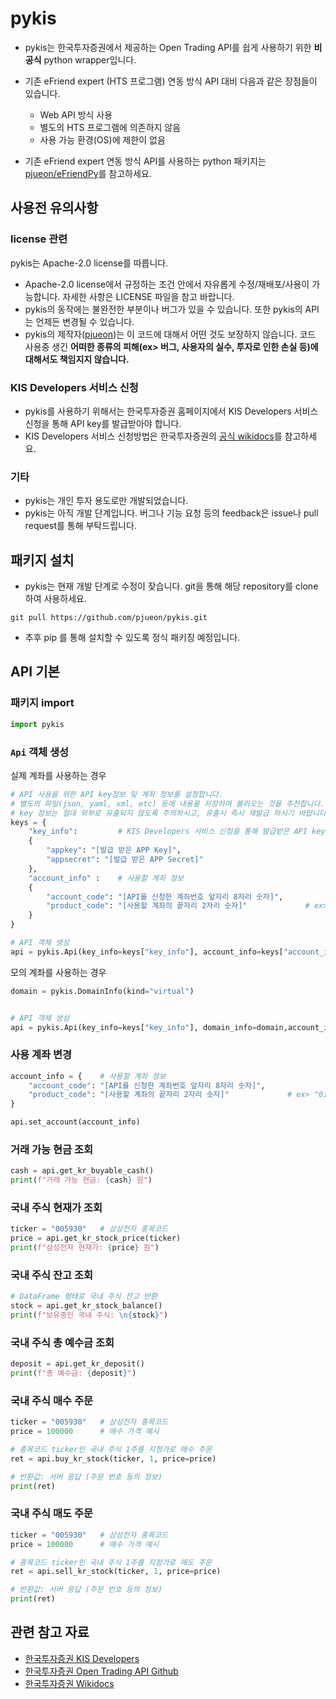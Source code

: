 # pykis
- pykis는 한국투자증권에서 제공하는 Open Trading API를 쉽게 사용하기 위한 **비공식** python wrapper입니다. 
- 기존 eFriend expert (HTS 프로그램) 연동 방식 API 대비 다음과 같은 장점들이 있습니다. 
  - Web API 방식 사용 
  - 별도의 HTS 프로그램에 의존하지 않음
  - 사용 가능 환경(OS)에 제한이 없음

- 기존 eFriend expert 연동 방식 API를 사용하는 python 패키지는 [pjueon/eFriendPy](https://github.com/pjueon/eFriendPy)를 참고하세요.


## 사용전 유의사항 
### license 관련
pykis는 Apache-2.0 license를 따릅니다. 
- Apache-2.0 license에서 규정하는 조건 안에서 자유롭게 수정/재배포/사용이 가능합니다. 자세한 사항은 LICENSE 파일을 참고 바랍니다.
- pykis의 동작에는 불완전한 부분이나 버그가 있을 수 있습니다. 또한 pykis의 API는 언제든 변경될 수 있습니다.
- pykis의 제작자([pjueon](https://github.com/pjueon))는 이 코드에 대해서 어떤 것도 보장하지 않습니다. 코드 사용중 생긴 **어떠한 종류의 피해(ex> 버그, 사용자의 실수, 투자로 인한 손실 등)에 대해서도 책임지지 않습니다.**

### KIS Developers 서비스 신청
- pykis를 사용하기 위해서는 한국투자증권 홈페이지에서 KIS Developers 서비스 신청을 통해 API key를 발급받아야 합니다.
- KIS Developers 서비스 신청방법은 한국투자증권의 [공식 wikidocs](https://wikidocs.net/159333)를 참고하세요.

### 기타

- pykis는 개인 투자 용도로만 개발되었습니다. 
- pykis는 아직 개발 단계입니다. 버그나 기능 요청 등의 feedback은 issue나 pull request를 통해 부탁드립니다. 

## 패키지 설치 
- pykis는 현재 개발 단계로 수정이 잦습니다. git을 통해 해당 repository를 clone하여 사용하세요.  
```shell
git pull https://github.com/pjueon/pykis.git
```
- 추후 pip 를 통해 설치할 수 있도록 정식 패키징 예정입니다. 


## API 기본 
### 패키지 import 
```python
import pykis
```

### `Api` 객체 생성
실제 계좌를 사용하는 경우
```python
# API 사용을 위한 API key정보 및 계좌 정보를 설정합니다. 
# 별도의 파일(json, yaml, xml, etc) 등에 내용을 저장하여 불러오는 것을 추천합니다. 
# key 정보는 절대 외부로 유출되지 않도록 주의하시고, 유출시 즉시 재발급 하시기 바랍니다.  
keys = {                
	"key_info":         # KIS Developers 서비스 신청을 통해 발급받은 API key 정보
	{
		"appkey": "[발급 받은 APP Key]",                  
		"appsecret": "[발급 받은 APP Secret]" 
	},
	"account_info" :    # 사용할 계좌 정보
	{
		"account_code": "[API를 신청한 계좌번호 앞자리 8자리 숫자]",   
		"product_code": "[사용할 계좌의 끝자리 2자리 숫자]"             # ex> "01", "22", etc
	}
}

# API 객체 생성 
api = pykis.Api(key_info=keys["key_info"], account_info=keys["account_info"])
```

모의 계좌를 사용하는 경우 
```python
domain = pykis.DomainInfo(kind="virtual")


# API 객체 생성 
api = pykis.Api(key_info=keys["key_info"], domain_info=domain,account_info=keys["account_info"])
```

### 사용 계좌 변경
```python
account_info = {    # 사용할 계좌 정보
	"account_code": "[API를 신청한 계좌번호 앞자리 8자리 숫자]",   
	"product_code": "[사용할 계좌의 끝자리 2자리 숫자]"             # ex> "01", "22", etc
}

api.set_account(account_info)
```

### 거래 가능 현금 조회
```python
cash = api.get_kr_buyable_cash()
print(f"거래 가능 현금: {cash} 원")
```

### 국내 주식 현재가 조회
```python
ticker = "005930"   # 삼성전자 종목코드
price = api.get_kr_stock_price(ticker)
print(f"삼성전자 현재가: {price} 원")
```

### 국내 주식 잔고 조회 
```python
# DataFrame 형태로 국내 주식 잔고 반환 
stock = api.get_kr_stock_balance()
print(f"보유중인 국내 주식: \n{stock}")
```

### 국내 주식 총 예수금 조회 
```python
deposit = api.get_kr_deposit()
print(f"총 예수금: {deposit}")
```

### 국내 주식 매수 주문
```python
ticker = "005930"   # 삼성전자 종목코드
price = 100000      # 매수 가격 예시

# 종목코드 ticker인 국내 주식 1주를 지정가로 매수 주문 
ret = api.buy_kr_stock(ticker, 1, price=price)

# 반환값: 서버 응답 (주문 번호 등의 정보)
print(ret)
```

### 국내 주식 매도 주문 
```python
ticker = "005930"   # 삼성전자 종목코드
price = 100000      # 매수 가격 예시

# 종목코드 ticker인 국내 주식 1주를 지정가로 매도 주문 
ret = api.sell_kr_stock(ticker, 1, price=price)

# 반환값: 서버 응답 (주문 번호 등의 정보)
print(ret)
```


## 관련 참고 자료
- [한국투자증권 KIS Developers](https://apiportal.koreainvestment.com)
- [한국투자증권 Open Trading API Github](https://github.com/koreainvestment/open-trading-api)
- [한국투자증권 Wikidocs](https://wikidocs.net/profile/info/book/13688)